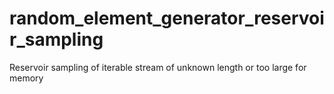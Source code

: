 # random_element_generator_reservoir_sampling
Reservoir sampling of iterable stream of unknown length or too large for memory 
